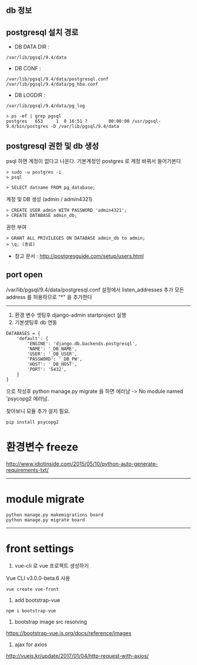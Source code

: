 ## db 정보

## postgresql 설치 경로

* DB DATA DIR :
```
/var/lib/pgsql/9.4/data
```

* DB CONF : 
```
/var/lib/pgsql/9.4/data/postgresql.conf
/var/lib/pgsql/9.4/data/pg_hba.conf
```

* DB LOGDIR :

```
/var/lib/pgsql/9.4/data/pg_log
```

```
> ps -ef | grep pgsql
postgres   653     1  0 16:51 ?        00:00:00 /usr/pgsql-9.4/bin/postgres -D /var/lib/pgsql/9.4/data
```

## postgresql 권한 및 db 생성
psql 하면 계정이 없다고 나온다. 기본계정인 postgres 로 계정 바꿔서 들어가본다

```
> sudo -u postgres -i
> psql

> SELECT datname FROM pg_database;
```

계정 및 DB 생성 (admin / admin4321)

```
> CREATE USER admin WITH PASSWORD 'admin4321';
> CREATE DATABASE admin_db;
```

권한 부여

```
> GRANT ALL PRIVILEGES ON DATABASE admin_db to admin;
> \q; (종료)
```
* 참고 문서 : http://postgresguide.com/setup/users.html

## port open
/var/lib/pgsql/9.4/data/postgresql.conf 설정에서 listen_addresses 추가
모든 address 를 허용하므로 "*" 을 추가한다



---


1. 환경 변수 셋팅후 django-admin startproject 실행
2. 기본셋팅후 db 연동

```
DATABASES = {
    'default': {
        'ENGINE': 'django.db.backends.postgresql',
        'NAME': '_DB_NAME',
        'USER': '_DB_USER',
        'PASSWORD': '_DB_PW',
        'HOST': '_DB_HOST',
        'PORT': '5432',
    }
}
```

으로 작성후 python manage.py migrate 을 하면 에러남 -> No module named 'psycopg2 에러남.

찾아보니 모듈 추가 설치 필요.

```
pip install psycopg2
```


# 환경변수 freeze
http://www.idiotinside.com/2015/05/10/python-auto-generate-requirements-txt/

---

# module migrate

```
python manage.py makemigrations board
python manage.py migrate board
```

---

# front settings


1. vue-cli 로 vue 프로젝트 생성하기

Vue CLI v3.0.0-beta.6 사용

```
vue create vue-front 
```

1. add bootstrap-vue
```
npm i bootstrap-vue
```

1. bootstrap image src resolving

https://bootstrap-vue.js.org/docs/reference/images


1. ajax for axios

http://vuejs.kr/update/2017/01/04/http-request-with-axios/
